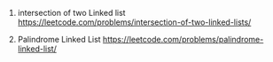 1. intersection of two Linked list
   https://leetcode.com/problems/intersection-of-two-linked-lists/

2. Palindrome Linked List
   https://leetcode.com/problems/palindrome-linked-list/
